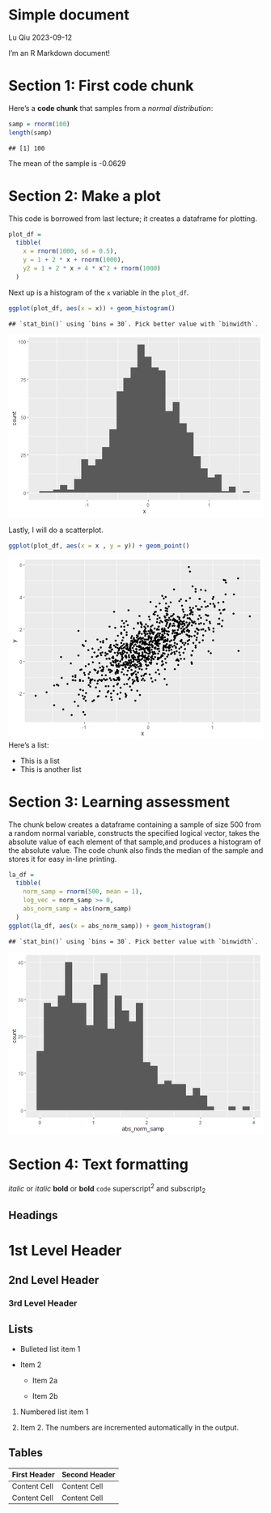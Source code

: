 Simple document
================
Lu Qiu
2023-09-12

I’m an R Markdown document!

# Section 1: First code chunk

Here’s a **code chunk** that samples from a *normal distribution*:

``` r
samp = rnorm(100)
length(samp)
```

    ## [1] 100

The mean of the sample is -0.0629

# Section 2: Make a plot

This code is borrowed from last lecture; it creates a dataframe for
plotting.

``` r
plot_df = 
  tibble(
    x = rnorm(1000, sd = 0.5),
    y = 1 + 2 * x + rnorm(1000),
    y2 = 1 + 2 * x + 4 * x^2 + rnorm(1000)
  )
```

Next up is a histogram of the `x` variable in the `plot_df`.

``` r
ggplot(plot_df, aes(x = x)) + geom_histogram()
```

    ## `stat_bin()` using `bins = 30`. Pick better value with `binwidth`.

![](template_files/figure-gfm/unnamed-chunk-4-1.png)<!-- -->

Lastly, I will do a scatterplot.

``` r
ggplot(plot_df, aes(x = x , y = y)) + geom_point()
```

![](template_files/figure-gfm/unnamed-chunk-5-1.png)<!-- --> Here’s a
list:

- This is a list
- This is another list

# Section 3: Learning assessment

The chunk below creates a dataframe containing a sample of size 500 from
a random normal variable, constructs the specified logical vector, takes
the absolute value of each element of that sample,and produces a
histogram of the absolute value. The code chunk also finds the median of
the sample and stores it for easy in-line printing.

``` r
la_df = 
  tibble(
    norm_samp = rnorm(500, mean = 1),
    log_vec = norm_samp >= 0,
    abs_norm_samp = abs(norm_samp)
  )
ggplot(la_df, aes(x = abs_norm_samp)) + geom_histogram()
```

    ## `stat_bin()` using `bins = 30`. Pick better value with `binwidth`.

![](template_files/figure-gfm/la_df-1.png)<!-- -->

# Section 4: Text formatting

*italic* or *italic* **bold** or **bold** `code` superscript<sup>2</sup>
and subscript<sub>2</sub>

## Headings

# 1st Level Header

## 2nd Level Header

### 3rd Level Header

## Lists

- Bulleted list item 1

- Item 2

  - Item 2a

  - Item 2b

1.  Numbered list item 1

2.  Item 2. The numbers are incremented automatically in the output.

## Tables

| First Header | Second Header |
|--------------|---------------|
| Content Cell | Content Cell  |
| Content Cell | Content Cell  |
